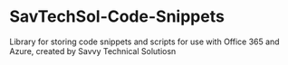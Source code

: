 # SavTechSol-Code-Snippets
Library for storing code snippets and scripts for use with Office 365 and Azure, created by Savvy Technical Solutiosn

